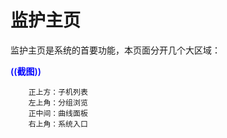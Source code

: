 # 监护主页

监护主页是系统的首要功能，本页面分开几个大区域：

<span style="color:blue;font-weight:600;">((截图))</span>

```
    正上方：子机列表
    左上角：分组浏览
    正中间：曲线面板
    右上角：系统入口
```
